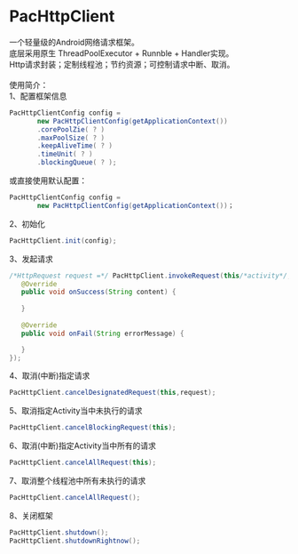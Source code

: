# PacHttpClient
一个轻量级的Android网络请求框架。<br> 
底层采用原生 ThreadPoolExecutor + Runnble + Handler实现。<br> 
Http请求封装；定制线程池；节约资源；可控制请求中断、取消。<br> <br> 
使用简介：<br> 
1、配置框架信息
```Java
PacHttpClientConfig config = 
       new PacHttpClientConfig(getApplicationContext())
       .corePoolZie( ? )
       .maxPoolSize( ? )
       .keepAliveTime( ? )
       .timeUnit( ? )
       .blockingQueue( ? );
```
或直接使用默认配置：
```Java
PacHttpClientConfig config = 
       new PacHttpClientConfig(getApplicationContext())；
```
2、初始化<br> 
```Java
PacHttpClient.init(config);
```
3、发起请求<br> 
```Java
/*HttpRequest request =*/ PacHttpClient.invokeRequest(this/*activity*/, "apiKey", params, new RequestCallback() { 
   @Override
   public void onSuccess(String content) {
                
   }
            
   @Override
   public void onFail(String errorMessage) {

   }
});
```
4、取消(中断)指定请求
```Java
PacHttpClient.cancelDesignatedRequest(this,request);
```

5、取消指定Activity当中未执行的请求
```Java
PacHttpClient.cancelBlockingRequest(this);
```

6、取消(中断)指定Activity当中所有的请求
```Java
PacHttpClient.cancelAllRequest(this);
```

7、取消整个线程池中所有未执行的请求
```Java
PacHttpClient.cancelAllRequest();
```

8、关闭框架
```Java
PacHttpClient.shutdown();
PacHttpClient.shutdownRightnow();
```

